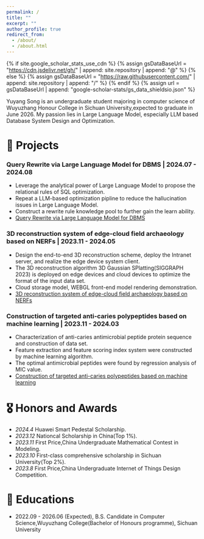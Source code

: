 ```yaml
---
permalink: /
title: ""
excerpt: ""
author_profile: true
redirect_from: 
  - /about/
  - /about.html
---
```


{% if site.google_scholar_stats_use_cdn %}
{% assign gsDataBaseUrl = "https://cdn.jsdelivr.net/gh/" | append: site.repository | append: "@" %}
{% else %}
{% assign gsDataBaseUrl = "https://raw.githubusercontent.com/" | append: site.repository | append: "/" %}
{% endif %}
{% assign url = gsDataBaseUrl | append: "google-scholar-stats/gs_data_shieldsio.json" %}

<span class='anchor' id='about-me'></span>

Yuyang Song is an undergraduate student  majoring in computer science of Wuyuzhang Honour College in Sichuan University,expected to graduate in June 2026. My passion lies in Large Language Model, especially LLM based Database System Design and Optimization.



<!--
My research interest includes neural machine translation and computer vision. I have published more than 100 papers at the top international AI conferences with total <a href='https://scholar.google.com/citations?user=DhtAFkwAAAAJ'>google scholar citations <strong><span id='total_cit'>260000+</span></strong></a> (You can also use google scholar badge <a href='https://scholar.google.com/citations?user=DhtAFkwAAAAJ'><img src="https://img.shields.io/endpoint?url={{ url | url_encode }}&logo=Google%20Scholar&labelColor=f6f6f6&color=9cf&style=flat&label=citations"></a>).
-->


<!--
# 🔥 News
- *2022.02*: &nbsp;🎉🎉 Lorem ipsum dolor sit amet, consectetur adipiscing elit. Vivamus ornare aliquet ipsum, ac tempus justo dapibus sit amet. 
- *2022.02*: &nbsp;🎉🎉 Lorem ipsum dolor sit amet, consectetur adipiscing elit. Vivamus ornare aliquet ipsum, ac tempus justo dapibus sit amet. 

 # 📝 Publications 

<div class='paper-box'><div class='paper-box-image'><div><div class="badge">CVPR 2016</div><img src='images/500x300.png' alt="sym" width="100%"></div></div>
<div class='paper-box-text' markdown="1">

[Deep Residual Learning for Image Recognition](https://openaccess.thecvf.com/content_cvpr_2016/papers/He_Deep_Residual_Learning_CVPR_2016_paper.pdf)

**Kaiming He**, Xiangyu Zhang, Shaoqing Ren, Jian Sun

[**Project**]

-->
# 📝 Projects
### Query Rewrite via Large Language Model for DBMS | 2024.07 - 2024.08
- Leverage the analytical power of Large Language Model to propose the relational rules of SQL optimization.
- Repeat a LLM-based optimization pipline to reduce the hallucination issues in Large Language Model.
- Construct a rewrite rule knowledge pool to further gain the learn ability.
- [Query Rewrite via Large Language Model for DBMS](https://github.com/Orderheart/GenRewrite)

### 3D reconstruction system of edge-cloud field archaeology based on NERFs | 2023.11 - 2024.05
- Design the end-to-end 3D reconstruction scheme, deploy the Intranet server, and realize the edge device system client.
- The 3D reconstruction algorithm 3D Gaussian SPlatting(SIGGRAPH 2023) is deployed on edge devices and cloud devices to
optimize the format of the input data set.
- Cloud storage model, WEBGL front-end model rendering demonstration.
- [3D reconstruction system of edge-cloud field archaeology based on NERFs](https://github.com/Orderheart/Archaeological_3D_Reconstruction)

### Construction of targeted anti-caries polypeptides based on machine learning | 2023.11 - 2024.03
- Characterization of anti-caries antimicrobial peptide protein sequence and construction of data set.
- Feature extraction and feature scoring index system were constructed by machine learning algorithm.
- The optimal antimicrobial peptides were found by regression analysis of MIC value.
- [Construction of targeted anti-caries polypeptides based on machine learning](https://github.com/Orderheart/Machine_Learning_AMP_Analysis)


# 🎖 Honors and Awards
- *2024.4* Huawei Smart Pedestal Scholarship.
- *2023.12* Nationcal Scholarship in China(Top 1%). 
- *2023.11* First Price,China Undergraduate Mathematical Contest in Modeling.
- *2023.10* First-class comprehensive scholarship in Sichuan University(Top 2%). 
- *2023.8* First Price,China Undergraduate Internet of Things Design Competition.

# 📖 Educations
- 2022.09 - 2026.06 (Expected), B.S. Candidate in Computer Science,Wuyuzhang College(Bachelor of Honours programme), Sichuan University

<div style="width: 300px; height: 200px; overflow: hidden;">
  <script type="text/javascript" id="mapmyvisitors" src="//mapmyvisitors.com/map.js?d=BcrM0fkNxoe20Vnth_-J_CaOsYoubXBEWPLVc2YWMeI&cl=ffffff&w=a"></script>
</div>